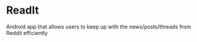 # ReadIt
Android app that allows users to keep up with the news/posts/threads from Reddit efficiently
